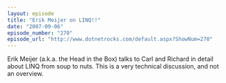 ```yaml
---
layout: episode
title: "Erik Meijer on LINQ!!"
date: "2007-09-06"
episode_number: "270"
episode_url: "http://www.dotnetrocks.com/default.aspx?ShowNum=270"
---
```


Erik Meijer (a.k.a. the Head in the Box) talks to Carl and Richard in detail about LINQ from soup to nuts. This is a very technical discussion, and not an overview.

